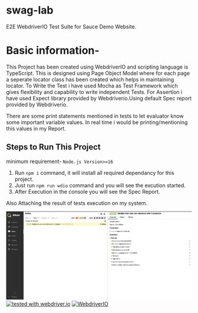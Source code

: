 # swag-lab
E2E WebdriverIO Test Suite for Sauce Demo Website.
# Basic information- 
This Project has been created using WebdriverIO and scripting language is TypeScript. 
This is designed using Page Object Model where for each page a seperate locator class has been created which helps in maintaining locator.
To Write the Test i have used Mocha as Test Framework which gives flexibility and capability to write independent Tests. For Assertion i have used Expect library provided by Webdriverio.Using default Spec report provided by Webdriverio.

There are some print statements mentioned in tests to let evaluator know some important variable values. In real time i would be printing/mentioning this values in my Report.

## Steps to Run This Project
minimum requirement- ```Node.js Version>=16```
1. Run ```npm i``` command, it will install all required dependancy for this project.
2. Just run ```npm run wdio``` command and you will see the excution started.
3. After Execution in the console you will see the Spec Report.

Also Attaching the result of tests execution on my system.

![result](/assets/result.png)
[![tested with webdriver.io](https://img.shields.io/badge/tested%20with-webdriver.io-%23ea5906)](https://webdriver.io/)
<a href="https://webdriver.io/">
    <img alt="WebdriverIO" src="https://img.shields.io/badge/tested%20with-webdriver.io-%23ea5906">
</a>